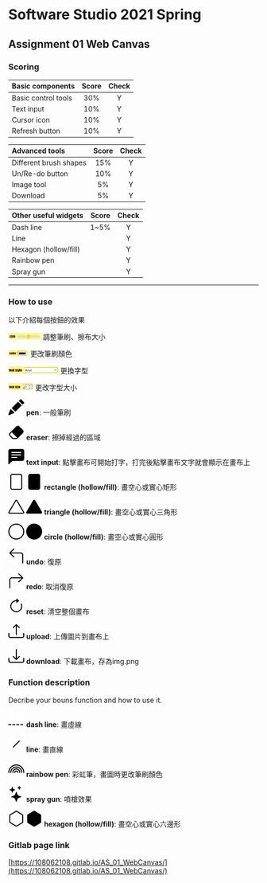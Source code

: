 # Software Studio 2021 Spring
## Assignment 01 Web Canvas


### Scoring

| **Basic components**                             | **Score** | **Check** |
| :----------------------------------------------- | :-------: | :-------: |
| Basic control tools                              | 30%       | Y         |
| Text input                                       | 10%       | Y         |
| Cursor icon                                      | 10%       | Y         |
| Refresh button                                   | 10%       | Y         |

| **Advanced tools**                               | **Score** | **Check** |
| :----------------------------------------------- | :-------: | :-------: |
| Different brush shapes                           | 15%       | Y         |
| Un/Re-do button                                  | 10%       | Y         |
| Image tool                                       | 5%        | Y         |
| Download                                         | 5%        | Y         |

| **Other useful widgets**                         | **Score** | **Check** |
| :----------------------------------------------- | :-------: | :-------: |
| Dash line                                        | 1~5%      | Y         |
| Line                                             |           | Y         |
| Hexagon (hollow/fill)                            |           | Y         |
| Rainbow pen                                      |           | Y         |
| Spray gun                                        |           | Y         |

---

### How to use 
以下介紹每個按鈕的效果

<img src="image_for_md/size.png" width=13% /> 調整筆刷、擦布大小

<img src="image_for_md/color.png" width=8% /> 更改筆刷顏色

<img src="image_for_md/font-style.png" width=20% /> 更換字型

<img src="image_for_md/font-size.png" width=10% /> 更改字型大小

![](./image/pencil.svg) **pen**: 一般筆刷

![](./image/eraser.svg) **eraser**: 擦掉經過的區域

![](./image_for_md/text.svg) **text input**: 點擊畫布可開始打字，打完後點擊畫布文字就會顯示在畫布上

![](./image/rectangle.svg) ![](./image/rectangle-fill.svg) **rectangle (hollow/fill)**: 畫空心或實心矩形

![](./image/triangle.svg) ![](./image/triangle-fill.svg) **triangle (hollow/fill)**: 畫空心或實心三角形

![](./image/circle.svg) ![](./image/circle-fill.svg) **circle (hollow/fill)**: 畫空心或實心圓形

![](./image_for_md/undo.svg) **undo**: 復原

![](./image_for_md/redo.svg) **redo**: 取消復原

![](./image_for_md/reset.svg) **reset**: 清空整個畫布

![](./image_for_md/upload.svg) **upload**: 上傳圖片到畫布上

![](./image_for_md/download.svg) **download**: 下載畫布，存為img.png

### Function description
Decribe your bouns function and how to use it.

![](./image/dash-line.svg) **dash line**: 畫虛線

![](./image/line.svg) **line**: 畫直線

![](./image/rainbow.svg) **rainbow pen**: 彩虹筆，畫圖時更改筆刷顏色

![](./image/spray.svg) **spray gun**: 噴槍效果

![](./image/hexagon.svg) ![](./image/hexagon-fill.svg) **hexagon (hollow/fill)**: 畫空心或實心六邊形

### Gitlab page link

[https://108062108.gitlab.io/AS_01_WebCanvas/](https://108062108.gitlab.io/AS_01_WebCanvas/)
